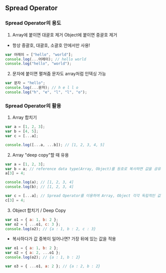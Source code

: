 ## Spread Operator

### Spread Operator의 용도

1. Array에 붙이면 대괄호 제거
   Object에 붙이면 중괄호 제거

- 항상 중괄호, 대괄호, 소괄호 안에서만 사용!

```javascript
var 어레이 = ["hello", "world"];
console.log(...어레이); // hello world
console.log("hello", "world");
```

2. 문자에 붙이면 펼쳐줌
   문자도 array처럼 인덱싱 가능

```javascript
var 문자 = "hello";
console.log(...문자); // h e l l o
console.log("h", "e", "l", "l", "o");
```

### Spread Operator의 활용

1. Array 합치기

```javascript
var a = [1, 2, 3];
var b = [4, 5];
var c = [...a];

console.log([...a, ...b]); // [1, 2, 3, 4, 5]
```

2. Array "deep copy"할 때 유용

```javascript
var a = [1, 2, 3];
var b = a; // reference data type(Array, Object)를 등호로 복사하면 값을 공유
a[3] = 4;

console.log(a); // [1, 2, 3, 4]
console.log(b); // [1, 2, 3, 4]

var c = [...a]; // Spread Operator를 이용하여 Array, Object 각각 독립적인 값을 가지도록 복사
c[3] = 4;
```

3. Object 합치기 / Deep Copy

```javascript
var o1 = { a: 1, b: 2 };
var o2 = { ...o1, c: 3 };
console.log(o2); // {a : 1, b : 2, c : 3}
```

- 복사하다가 값 중복이 일어나면?
  가장 뒤에 있는 값을 적용

```javascript
var o1 = { a: 1, b: 2 };
var o2 = { a: 2, ...o1 };
console.log(o2); // {a : 1, b : 2}

var o3 = { ...o1, a: 2 }; // {a : 2, b : 2}
```
